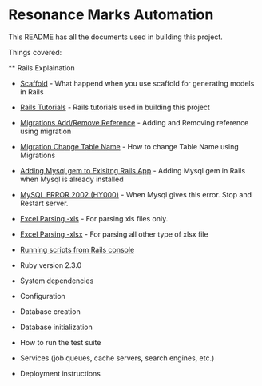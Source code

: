 # Resonance Marks Automation

This README has all the documents used in building this project.

Things covered:

** Rails Explaination
* [Scaffold](https://gun.io/blog/using-scaffolding/) - What happend when you use scaffold for generating models in Rails
* [Rails Tutorials](https://www.railstutorial.org/book/toy_app) - Rails tutorials used in building this project
* [Migrations Add/Remove Reference](https://stackoverflow.com/questions/5648970/rails-migration-with-adding-and-removing-reference) - Adding and Removing reference using migration
* [Migration Change Table Name](https://stackoverflow.com/questions/471416/how-do-you-write-a-migration-to-rename-an-activerecord-model-and-its-table-in-ra) - How to change Table Name using Migrations
* [Adding Mysql gem to Exisitng Rails App](https://teamtreehouse.com/community/how-do-i-install-the-mysql-gem-and-how-do-i-set-it-as-the-default-database-for-rails) - Adding Mysql gem in Rails when Mysql is already installed
* [MySQL ERROR 2002 (HY000)](https://stackoverflow.com/a/43407957) - When Mysql gives this error. Stop and Restart server.
* [Excel Parsing -xls](https://github.com/zdavatz/spreadsheet/blob/master/GUIDE.md) - For parsing xls files only.
* [Excel Parsing -xlsx](https://github.com/weshatheleopard/rubyXL) - For parsing all other type of xlsx file
* [Running scripts from Rails console](https://stackoverflow.com/questions/10313181/pass-ruby-script-file-to-rails-console) 
* Ruby version
2.3.0

* System dependencies

* Configuration

* Database creation

* Database initialization

* How to run the test suite

* Services (job queues, cache servers, search engines, etc.)

* Deployment instructions

